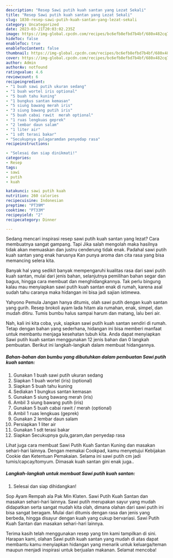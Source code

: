 ```yaml
---
description: "Resep Sawi putih kuah santan yang Lezat Sekali"
title: "Resep Sawi putih kuah santan yang Lezat Sekali"
slug: 1830-resep-sawi-putih-kuah-santan-yang-lezat-sekali
category: Uncategorized
date: 2023-03-21T20:03:02.235Z
image: https://img-global.cpcdn.com/recipes/bc6efb8efbd7b4bf/680x482cq70/sawi-putih-kuah-santan-foto-resep-utama.jpg
hideToc: false
enableToc: true
enableTocContent: false
thumbnail: https://img-global.cpcdn.com/recipes/bc6efb8efbd7b4bf/680x482cq70/sawi-putih-kuah-santan-foto-resep-utama.jpg
cover: https://img-global.cpcdn.com/recipes/bc6efb8efbd7b4bf/680x482cq70/sawi-putih-kuah-santan-foto-resep-utama.jpg
author: Admin
authorAv: notfound
ratingvalue: 4.6
reviewcount: 6
recipeingredient:
- "1 buah sawi putih ukuran sedang"
- "1 buah wortel iris optional"
- "5 buah tahu kuning"
- "1 bungkus santan kemasan"
- "5 siung bawang merah iris"
- "3 siung bawang putih iris"
- "5 buah cabai rawit  merah optional"
- "1 ruas lengkuas geprek"
- "2 lembar daun salam"
- "1 liter air"
- "1 sdt terasi bakar"
- "Secukupnya gulagaramdan penyedap rasa"
recipeinstructions:

- "Selesai dan siap dinikmati!"
categories:
- Resep
tags:
- sawi
- putih
- kuah

katakunci: sawi putih kuah 
nutrition: 260 calories
recipecuisine: Indonesian
preptime: "PT39M"
cooktime: "PT33M"
recipeyield: "2"
recipecategory: Dinner

---
```



Sedang mencari inspirasi resep sawi putih kuah santan yang lezat? Cara membuatnya sangat gampang. Tapi Jika salah mengolah maka hasilnya tidak akan memuaskan dan justru cenderung tidak enak. Padahal sawi putih kuah santan yang enak harusnya Kan punya aroma dan cita rasa yang bisa memancing selera kita.


Banyak hal yang sedikit banyak mempengaruhi kualitas rasa dari sawi putih kuah santan, mulai dari jenis bahan, selanjutnya pemilihan bahan segar dan bagus, hingga cara membuat dan menghidangkannya. Tak perlu bingung kalau mau menyiapkan sawi putih kuah santan enak di rumah, karena asal sudah tahu caranya maka hidangan ini bisa jadi sajian istimewa.

Yahyono Pemula Jangan hanya ditumis, olah sawi putih dengan kuah santan yang gurih. Resep brokoli ayam lada hitam ala rumahan, enak, simpel, dan mudah ditiru. Tumis bumbu halus sampai harum dan matang, lalu beri air.


Nah, kali ini kita coba, yuk, siapkan sawi putih kuah santan sendiri di rumah. Tetap dengan bahan yang sederhana, hidangan ini bisa memberi manfaat untuk membantu menjaga kesehatan tubuh kita. Anda dapat menyiapkan Sawi putih kuah santan menggunakan 12 jenis bahan dan 0 langkah pembuatan. Berikut ini langkah-langkah dalam membuat hidangannya.

<!--inarticleads1-->

##### Bahan-bahan dan bumbu yang dibutuhkan dalam pembuatan Sawi putih kuah santan:

1. Gunakan 1 buah sawi putih ukuran sedang
1. Siapkan 1 buah wortel (iris) (optional)
1. Siapkan 5 buah tahu kuning
1. Sediakan 1 bungkus santan kemasan
1. Gunakan 5 siung bawang merah (iris)
1. Ambil 3 siung bawang putih (iris)
1. Gunakan 5 buah cabai rawit / merah (optional)
1. Ambil 1 ruas lengkuas (geprek)
1. Gunakan 2 lembar daun salam
1. Persiapkan 1 liter air
1. Gunakan 1 sdt terasi bakar
1. Siapkan Secukupnya gula,garam,dan penyedap rasa


Lihat juga cara membuat Sawi Putih Kuah Santan Kuning dan masakan sehari-hari lainnya. Dengan memakai Cookpad, kamu menyetujui Kebijakan Cookie dan Ketentuan Pemakaian. Selama ini sawi putih cm jadi tumis/capcay/tomyum. Dimasak kuah santan gini enak juga.. 

<!--inarticleads2-->

##### Langkah-langkah untuk membuat Sawi putih kuah santan:


1. Selesai dan siap dihidangkan!

Sop Ayam Rempah ala Pak Min Klaten. Sawi Putih Kuah Santan dan masakan sehari-hari lainnya. Sawi putih merupakan sayur yang mudah didapatkan serta sangat mudah kita olah, dimana olahan dari sawi putih ini bisa sangat beragam. Mulai dari ditumis dengan rasa dan jenis yang berbeda, hingga disayur dengan kuah yang cukup bervariasi. Sawi Putih Kuah Santan dan masakan sehari-hari lainnya. 

Terima kasih telah menggunakan resep yang tim kami tampilkan di sini. Harapan kami, olahan Sawi putih kuah santan yang mudah di atas dapat membantu kamu menyiapkan hidangan yang menarik untuk keluarga/teman maupun menjadi inspirasi untuk berjualan makanan. Selamat mencoba!
